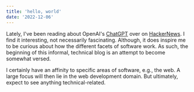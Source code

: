 ```yaml
---
title: 'hello, world'
date: '2022-12-06'
---
```


Lately, I've been reading about OpenAI's [ChatGPT](https://openai.com/blog/chatgpt/) over on [HackerNews](https://hn.algolia.com/?q=chatgpt). I find it interesting, not necessarily fascinating. Although, it does inspire me to be curious about how the different facets of software work. As such, the beginning of this informal, technical blog is an attempt to become somewhat versed.

I certainly have an affinity to specific areas of software, e.g., the web. A large focus will then lie in the web development domain. But ultimately, expect to see anything technical-related.